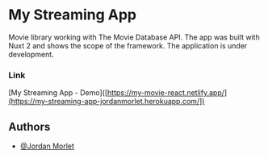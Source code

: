 # My Streaming App

Movie library working with The Movie Database API. The app was built with Nuxt 2 and shows the scope of the framework.
The application is under development.


### Link
[My Streaming App - Demo]([https://my-movie-react.netlify.app/](https://my-streaming-app-jordanmorlet.herokuapp.com/])


## Authors

- [@Jordan Morlet](https://github.com/Reptilz)

